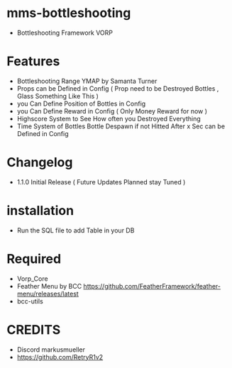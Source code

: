 # mms-bottleshooting

- Bottleshooting Framework VORP

# Features

- Bottleshooting Range YMAP by Samanta Turner
- Props can be Defined in Config ( Prop need to be Destroyed Bottles , Glass Something Like This )
- you Can Define Position of Bottles in Config
- you Can Define Reward in Config ( Only Money Reward for now )
- Highscore System to See How often you Destroyed Everything
- Time System of Bottles Bottle Despawn if not Hitted After x Sec can be Defined in Config

# Changelog

- 1.1.0 Initial Release  ( Future Updates Planned stay Tuned )

# installation 

- Run the SQL file to add Table in your DB


# Required
- Vorp_Core 
- Feather Menu by BCC https://github.com/FeatherFramework/feather-menu/releases/latest
- bcc-utils

# CREDITS
- Discord markusmueller 
- https://github.com/RetryR1v2 
